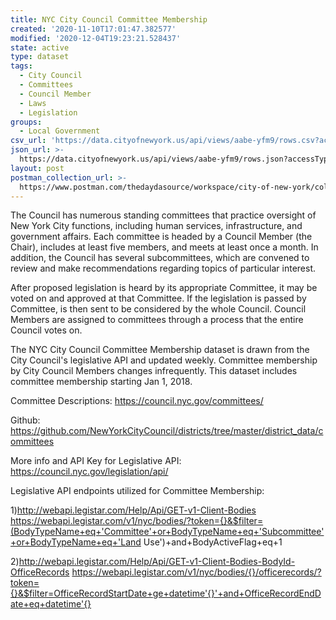 ```yaml
---
title: NYC City Council Committee Membership
created: '2020-11-10T17:01:47.382577'
modified: '2020-12-04T19:23:21.528437'
state: active
type: dataset
tags:
  - City Council
  - Committees
  - Council Member
  - Laws
  - Legislation
groups:
  - Local Government
csv_url: 'https://data.cityofnewyork.us/api/views/aabe-yfm9/rows.csv?accessType=DOWNLOAD'
json_url: >-
  https://data.cityofnewyork.us/api/views/aabe-yfm9/rows.json?accessType=DOWNLOAD
layout: post
postman_collection_url: >-
  https://www.postman.com/thedaydasource/workspace/city-of-new-york/collection/15909983-0d801cac-2fab-4023-b49a-6031fe1154ca
---
```

The Council has numerous standing committees that practice oversight of New York City functions, including human services, infrastructure, and government affairs. Each committee is headed by a Council Member (the Chair), includes at least five members, and meets at least once a month. In addition, the Council has several subcommittees, which are convened to review and make recommendations regarding topics of particular interest.

After proposed legislation is heard by its appropriate Committee, it may be voted on and approved at that Committee. If the legislation is passed by Committee, is then sent to be considered by the whole Council. Council Members are assigned to committees through a process that the entire Council votes on.

The NYC City Council Committee Membership dataset is drawn from the City Council's legislative API and updated weekly. Committee membership by City Council Members changes infrequently. This dataset includes committee membership starting Jan 1, 2018. 

Committee Descriptions: https://council.nyc.gov/committees/ 

Github: https://github.com/NewYorkCityCouncil/districts/tree/master/district_data/committees 

More info and API Key for Legislative API: https://council.nyc.gov/legislation/api/ 

Legislative API endpoints utilized for Committee Membership: 

1)http://webapi.legistar.com/Help/Api/GET-v1-Client-Bodies 
https://webapi.legistar.com/v1/nyc/bodies/?token={}&$filter=(BodyTypeName+eq+'Committee'+or+BodyTypeName+eq+'Subcommittee'+or+BodyTypeName+eq+'Land Use')+and+BodyActiveFlag+eq+1 

2)http://webapi.legistar.com/Help/Api/GET-v1-Client-Bodies-BodyId-OfficeRecords 
https://webapi.legistar.com/v1/nyc/bodies/{}/officerecords/?token={}&$filter=OfficeRecordStartDate+ge+datetime'{}'+and+OfficeRecordEndDate+eq+datetime'{}
